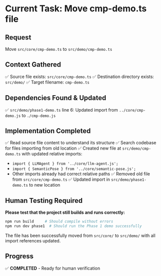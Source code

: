 # Current Task: Move cmp-demo.ts file

## Request
Move `src/core/cmp-demo.ts` to `src/demo/cmp-demo.ts`

## Context Gathered
✅ Source file exists: `src/core/cmp-demo.ts`
✅ Destination directory exists: `src/demo/`
✅ Target filename: `cmp-demo.ts`

## Dependencies Found & Updated
✅ `src/demo/phase1-demo.ts` line 6: Updated import from `../core/cmp-demo.js` to `./cmp-demo.js`

## Implementation Completed
✅ Read source file content to understand its structure
✅ Search codebase for files importing from old location 
✅ Created new file at `src/demo/cmp-demo.ts` with updated relative imports:
   - `import { LLMAgent } from '../core/llm-agent.js';`
   - `import { SemanticPose } from '../core/semantic-pose.js';`
   - Other imports already had correct relative paths
✅ Removed old file from `src/core/cmp-demo.ts`
✅ Updated import in `src/demo/phase1-demo.ts` to new location

## Human Testing Required
**Please test that the project still builds and runs correctly:**
```bash
npm run build     # Should compile without errors
npm run dev phase1  # Should run the Phase 1 demo successfully
```

The file has been successfully moved from `src/core/` to `src/demo/` with all import references updated.

## Progress
✅ **COMPLETED** - Ready for human verification

